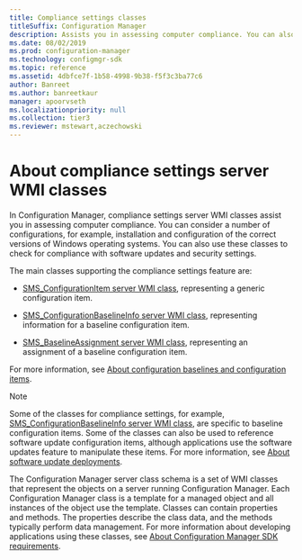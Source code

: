 ```yaml
---
title: Compliance settings classes
titleSuffix: Configuration Manager
description: Assists you in assessing computer compliance. You can also use these classes to check for compliance with software updates and security settings.
ms.date: 08/02/2019
ms.prod: configuration-manager
ms.technology: configmgr-sdk
ms.topic: reference
ms.assetid: 4dbfce7f-1b58-4998-9b38-f5f3c3ba77c6
author: Banreet
ms.author: banreetkaur
manager: apoorvseth
ms.localizationpriority: null
ms.collection: tier3
ms.reviewer: mstewart,aczechowski
---
```


# About compliance settings server WMI classes

In Configuration Manager, compliance settings server WMI classes assist you in assessing computer compliance. You can consider a number of configurations, for example, installation and configuration of the correct versions of Windows operating systems. You can also use these classes to check for compliance with software updates and security settings.  

The main classes supporting the compliance settings feature are:  

- [SMS_ConfigurationItem server WMI class](sms_configurationitem-server-wmi-class.md), representing a generic configuration item.  

- [SMS_ConfigurationBaselineInfo server WMI class](sms_configurationbaselineinfo-server-wmi-class.md), representing information for a baseline configuration item.  

- [SMS_BaselineAssignment server WMI class](sms_baselineassignment-server-wmi-class.md), representing an assignment of a baseline configuration item.  

For more information, see [About configuration baselines and configuration items](../../compliance/about-configuration-baselines-and-configuration-items.md).  

> [!NOTE]
> Some of the classes for compliance settings, for example, [SMS_ConfigurationBaselineInfo server WMI class](sms_configurationbaselineinfo-server-wmi-class.md), are specific to baseline configuration items. Some of the classes can also be used to reference software update configuration items, although applications use the software updates feature to manipulate these items. For more information, see [About software update deployments](../../sum/about-software-updates-deployments.md).  

The Configuration Manager server class schema is a set of WMI classes that represent the objects on a server running Configuration Manager. Each Configuration Manager class is a template for a managed object and all instances of the object use the template. Classes can contain properties and methods. The properties describe the class data, and the methods typically perform data management. For more information about developing applications using these classes, see [About Configuration Manager SDK requirements](../../core/reqs/about-configuration-manager-sdk-requirements.md).  
